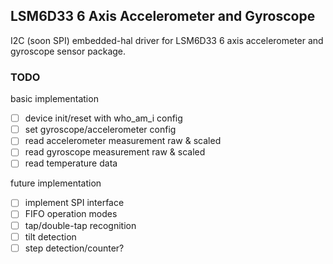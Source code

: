 ## LSM6D33 6 Axis Accelerometer and Gyroscope

I2C (soon SPI) embedded-hal driver for LSM6D33 6 axis accelerometer and gyroscope sensor package.

### TODO

basic implementation
- [ ] device init/reset with who_am_i config
- [ ] set gyroscope/accelerometer config
- [ ] read accelerometer measurement raw & scaled
- [ ] read gyroscope measurement raw & scaled
- [ ] read temperature data

future implementation
- [ ] implement SPI interface
- [ ] FIFO operation modes
- [ ] tap/double-tap recognition
- [ ] tilt detection
- [ ] step detection/counter?
